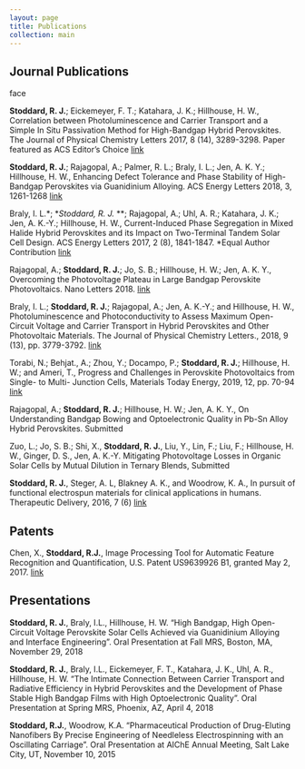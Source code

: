 ```yaml
---
layout: page
title: Publications
collection: main
---
```


## Journal Publications
face

**Stoddard, R. J.**; Eickemeyer, F. T.; Katahara, J. K.; Hillhouse, H. W., Correlation between Photoluminescence and Carrier Transport and a Simple In Situ Passivation Method for High-Bandgap Hybrid Perovskites. The Journal of Physical Chemistry Letters 2017, 8 (14), 3289-3298. Paper featured as ACS Editor’s Choice [link](https://pubs.acs.org/doi/10.1021/acs.jpclett.7b01185)

**Stoddard, R. J.**; Rajagopal, A.; Palmer, R. L.; Braly, I. L.; Jen, A. K. Y.; Hillhouse, H. W., Enhancing Defect Tolerance and Phase Stability of High-Bandgap Perovskites via Guanidinium Alloying. ACS Energy Letters 2018, 3, 1261-1268 [link](https://pubs.acs.org/doi/10.1021/acsenergylett.8b00576)

Braly, I. L.*; **Stoddard, R. J.* **; Rajagopal, A.; Uhl, A. R.; Katahara, J. K.; Jen, A. K.-Y.; Hillhouse, H. W., Current-Induced 	Phase Segregation in Mixed Halide Hybrid Perovskites and its Impact on Two-Terminal Tandem Solar Cell Design. ACS Energy Letters 2017, 2 (8), 1841-1847. *Equal Author Contribution [link](https://pubs.acs.org/doi/abs/10.1021/acsenergylett.7b00525)

Rajagopal, A.; **Stoddard, R. J.**; Jo, S. B.; Hillhouse, H. W.; Jen, A. K. Y., Overcoming the Photovoltage Plateau in Large Bandgap Perovskite Photovoltaics. Nano Letters 2018. [link](https://pubs.acs.org/doi/10.1021/acs.nanolett.8b01480)

Braly, I. L.; **Stoddard, R. J.**; Rajagopal, A.; Jen, A. K.-Y.; and Hillhouse, H. W., Photoluminescence and Photoconductivity to Assess Maximum Open-Circuit Voltage and Carrier Transport in Hybrid Perovskites and Other Photovoltaic Materials. The Journal of Physical Chemistry Letters., 2018, 9 (13), pp. 3779-3792. [link](https://pubs.acs.org/doi/10.1021/acs.jpclett.8b01152)

Torabi, N.; Behjat., A.; Zhou, Y.; Docampo, P.; **Stoddard, R. J.**; Hillhouse, H. W.; and Ameri, T., Progress and Challenges in Perovskite Photovoltaics from Single- to Multi- Junction Cells, Materials Today Energy, 2019, 12, pp. 70-94 [link](https://www.sciencedirect.com/science/article/pii/S2468606918302247)

Rajagopal, A.; **Stoddard, R. J.**; Hillhouse, H. W.; Jen, A. K. Y., On Understanding Bandgap Bowing and Optoelectronic Quality in Pb-Sn Alloy Hybrid Perovskites. Submitted

Zuo, L.; Jo, S. B.; Shi, X., **Stoddard, R. J.**, Liu, Y., Lin, F.; Liu, F.; Hillhouse, H. W., Ginger, D. S., Jen, A. K.-Y. Mitigating Photovoltage Losses in Organic Solar Cells by Mutual Dilution in Ternary Blends, Submitted

**Stoddard, R. J.**, Steger, A. L, Blakney A. K., and Woodrow, K. A., In pursuit of functional electrospun materials for clinical applications in humans. Therapeutic Delivery, 2016, 7 (6) [link](https://www.ncbi.nlm.nih.gov/pubmed/27250537)

## Patents
Chen, X., **Stoddard, R.J.**, Image Processing Tool for Automatic Feature Recognition and Quantification, U.S. Patent US9639926 B1, granted May 2, 2017. [link](https://patents.google.com/patent/US9639926B1/)

## Presentations
**Stoddard, R. J.**, Braly, I.L., Hillhouse, H. W. “High Bandgap, High Open-Circuit Voltage Perovskite Solar Cells Achieved via Guanidinium Alloying and Interface Engineering”. Oral Presentation at Fall MRS, Boston, MA, November 29, 2018

**Stoddard, R. J.**, Braly, I.L., Eickemeyer, F. T., Katahara, J. K., Uhl, A. R., Hillhouse, H. W. “The Intimate Connection Between Carrier Transport and Radiative Efficiency in Hybrid Perovskites and the Development of Phase Stable High Bandgap Films with High Optoelectronic Quality”. Oral Presentation at Spring MRS, Phoenix, AZ, April 4, 2018

**Stoddard, R.J.**, Woodrow, K.A. “Pharmaceutical Production of Drug-Eluting Nanofibers By Precise Engineering of Needleless Electrospinning with an Oscillating Carriage”. Oral Presentation at AIChE Annual Meeting, Salt Lake City, UT, November 10, 2015
